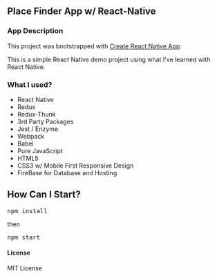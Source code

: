 ## Place Finder App w/ React-Native

### App Description

This project was bootstrapped with [Create React Native App](https://github.com/react-community/create-react-native-app).

This is a simple React Native demo project using what I've learned with React Native.

### What I used?

- React Native
- Redux
- Redux-Thunk
- 3rd Party Packages
- Jest / Enzyme
- Webpack
- Babel
- Pure JavaScript
- HTML5
- CSS3 w/ Mobile First Responsive Design
- FireBase for Database and Hosting

## How Can I Start?

<pre>npm install</pre>
then
<pre>npm start</pre>

#### License

MIT License